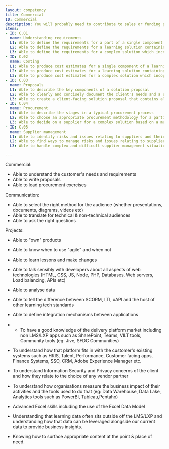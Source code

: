 ```yaml
---
layout: competency
title: Commercial
ID: Commercial
description: You will probably need to contribute to sales or funding proposals, manage procurement of new technology and work with suppliers. 
items:
- ID: C.01
  name: Understanding requirements
  L1: Able to define the requirements for a part of a single component of a learning solution 
  L2: Able to define the requirements for a learning solution containing multiple components
  L3: Able to define the requirements for a complex solution which incorporates learning alongside other organisation-wide changes
- ID: C.02
  name: Costing
  L1: Able to produce cost estimates for a single component of a learning solution
  L2: Able to produce cost estimates for a learning solution containing multiple components
  L3: Able to produce cost estimates for a complex solution which incoporates learning alongside other organisation-wide changes
- ID: C.03
  name: Proposals
  L1: Able to describe the key components of a solution proposal
  L2: Able to clearly and concisely document the client's needs and a solution that meets those needs
  L3: Able to create a client-facing solution proposal that contains all the key components
- ID: C.04
  name: Procurement
  L1: Able to describe the stages in a typical procurement process
  L2: Able to choose an appropriate procurement methodology for a particular context
  L3: Able to decide on a supplier for a complex solution based on a multi-factor procurement process
- ID: C.05
  name: Supplier management
  L1: Able to identify risks and issues relating to suppliers and their delivery
  L2: Able to find ways to manage risks and issues relating to suppliers and their delivery
  L3: Able to handle complex and difficult supplier management situations

---
```




Commercial:
- Able to understand the customer's needs and requirements
- Able to write proposals
- Able to lead procurement exercises

Communication:
- Able to select the right method for the audience (whether presentations, documents, diagrams, videos etc)
- Able to translate for technical & non-technical audiences
- Able to ask the right questions

Projects:
- Able to "own" products
- Able to know when to use "agile" and when not
- Able to learn lessons and make changes

- Able to talk sensibly with developers about all aspects of web technologies (HTML, CSS, JS, Node, PHP, Databases, Web servers, Load balancing, APIs etc)
- Able to analyse data
- Able to tell the difference between SCORM, LTI, xAPI and the host of other learning tech standards
- Able to define integration mechanisms between applications
- - To have a good knowledge of the delivery platform market including non LMS/LXP apps such as SharePoint, Teams, VILT tools, Community tools (eg: Jive, SFDC Communities)
- To understand how that platform fits in with the customer's existing systems such as HRIS, Talent, Performance, Customer facing apps, Finance Systems, SSO, CRM, Adobe Experience Manager etc.
- To understand Information Security and Privacy concerns of the client and how they relate to the choice of any vendor partner
- To understand how organisations measure the business impact of their activities and the tools used to do that (eg: Data Warehouse, Data Lake, Analytics tools such as PowerBI, Tableau,Pentaho)
- Advanced Excel skills including the use of the Excel Data Model
- Understanding that learning data often sits outside off the LMS/LXP and understanding how that data can be leveraged alongside our current data to provide business insights.
- Knowing how to surface appropriate content at the point & place of need.

